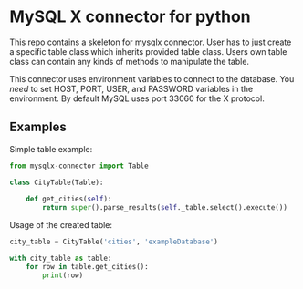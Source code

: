 # MySQL X connector for python

This repo contains a skeleton for mysqlx connector. User has to just create a specific table class which inherits provided table class. Users own table class can contain any kinds of methods to manipulate the table.

This connector uses environment variables to connect to the database. You *need* to set HOST, PORT, USER, and PASSWORD variables in the environment. By default MySQL uses port 33060 for the X protocol.

## Examples

Simple table example:
```python
from mysqlx-connector import Table

class CityTable(Table):
	
	def get_cities(self):
		return super().parse_results(self._table.select().execute())
```

Usage of the created table:
```python
city_table = CityTable('cities', 'exampleDatabase')

with city_table as table:
	for row in table.get_cities():
		print(row)
```
